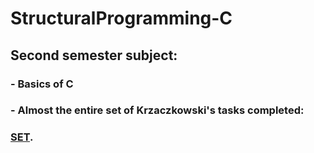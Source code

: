 # StructuralProgramming-C  
## Second semester subject:  
### - Basics of C  
### - Almost the entire set of Krzaczkowski's tasks completed:  
### [SET](/Zbior_zadan_krzaczkowski.pdf).  

